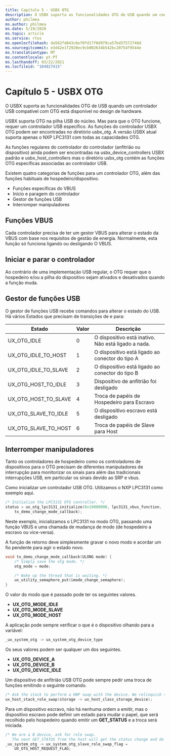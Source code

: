 ```yaml
---
title: Capítulo 5 - USBX OTG
description: O USBX suporta as funcionalidades OTG de USB quando um controlador USB compatível com OTG está disponível no design de hardware.
author: philmea
ms.author: philmea
ms.date: 5/19/2020
ms.topic: article
ms.service: rtos
ms.openlocfilehash: da562fd843c6ef0fd17f0d979ca57bd37572748d
ms.sourcegitcommit: e3d42e1f2920ec9cb002634b542bc20754f9544e
ms.translationtype: MT
ms.contentlocale: pt-PT
ms.lasthandoff: 03/22/2021
ms.locfileid: "104827415"
---
```

# <a name="chapter-5---usbx-otg"></a>Capítulo 5 - USBX OTG

O USBX suporta as funcionalidades OTG de USB quando um controlador USB compatível com OTG está disponível no design de hardware.

USBX suporta OTG na pilha USB do núcleo. Mas para que o OTG funcione, requer um controlador USB específico. As funções do controlador USBX OTG podem ser encontradas no diretório usbx_otg. A versão USBX atual suporta apenas o NXP LPC3131 com todas as capacidades OTG.

As funções regulares do controlador do controlador (anfitrião ou dispositivo) ainda podem ser encontradas na usbx_device_controllers USBX padrão e usbx_host_controllers mas o diretório usbx_otg contém as funções OTG específicas associadas ao controlador USB.

Existem quatro categorias de funções para um controlador OTG, além das funções habituais de hospedeiro/dispositivo.

- Funções específicas do VBUS
- Início e paragem do controlador
- Gestor de funções USB
- Interromper manipuladores

## <a name="vbus-functions"></a>Funções VBUS

Cada controlador precisa de ter um gestor VBUS para alterar o estado da VBUS com base nos requisitos de gestão de energia. Normalmente, esta função só funciona ligando ou desligando O VBUS.

## <a name="start-and-stop-the-controller"></a>Iniciar e parar o controlador

Ao contrário de uma implementação USB regular, o OTG requer que o hospedeiro e/ou a pilha do dispositivo sejam ativados e desativados quando a função muda.

## <a name="usb-role-manager"></a>Gestor de funções USB

O gestor de funções USB recebe comandos para alterar o estado do USB. Há vários Estados que precisam de transições de e para:

| Estado                    | Valor | Descrição                                           |
| ------------------------ | ----- | ----------------------------------------------------- |
| UX_OTG_IDLE            | 0     | O dispositivo está inativo. Não está ligado a nada. |
| UX_OTG_IDLE_TO_HOST  | 1     | O dispositivo está ligado ao conector do tipo A             |
| UX_OTG_IDLE_TO_SLAVE | 2     | O dispositivo está ligado ao conector do tipo B             |
| UX_OTG_HOST_TO_IDLE  | 3     | Dispositivo de anfitrião foi desligado                          |
| UX_OTG_HOST_TO_SLAVE | 4     | Troca de papéis de Hospedeiro para Escravo                          |
| UX_OTG_SLAVE_TO_IDLE | 5     | O dispositivo escravo está desligado                          |
| UX_OTG_SLAVE_TO_HOST | 6     | Troca de papéis de Slave para Host                          |

## <a name="interrupt-handlers"></a>Interromper manipuladores

Tanto os controladores de hospedeiro como os controladores de dispositivos para o OTG precisam de diferentes manipuladores de interrupção para monitorizar os sinais para além das tradicionais interrupções USB, em particular os sinais devido ao SRP e vbus.

Como inicializar um controlador USB OTG. Utilizamos o NXP LPC3131 como exemplo aqui.

```C
/* Initialize the LPC3131 OTG controller. */
status = ux_otg_lpc3131_initialize(0x19000000, lpc3131_vbus_function,
    tx_demo_change_mode_callback);
```

Neste exemplo, inicializamos o LPC3131 no modo OTG, passando uma função VBUS e uma chamada de mudança de modo (de hospedeiro a escravo ou vice-versa).

A função de retorno deve simplesmente gravar o novo modo e acordar um fio pendente para agir o estado novo.

```C
void tx_demo_change_mode_callback(ULONG mode) {
    /* Simply save the otg mode. */
    otg_mode = mode;

    /* Wake up the thread that is waiting. */
    ux_utility_semaphore_put(&mode_change_semaphore);
}
```

O valor do modo que é passado pode ter os seguintes valores.

- **UX_OTG_MODE_IDLE**
- **UX_OTG_MODE_SLAVE**
- **UX_OTG_MODE_HOST**

A aplicação pode sempre verificar o que é o dispositivo olhando para a variável:

```C
_ux_system_otg -> ux_system_otg_device_type
```

Os seus valores podem ser qualquer um dos seguintes.

- **UX_OTG_DEVICE_A**
- **UX_OTG_DEVICE_B**
- **UX_OTG_DEVICE_IDLE**

Um dispositivo de anfitrião USB OTG pode sempre pedir uma troca de funções emitindo o seguinte comando.

```C
/* Ask the stack to perform a HNP swap with the device. We relinquish the host role to A device. */
ux_host_stack_role_swap(storage -> ux_host_class_storage_device);
```

Para um dispositivo escravo, não há nenhuma ordem a emitir, mas o dispositivo escravo pode definir um estado para mudar o papel, que será recolhido pelo hospedeiro quando emitir um **GET_STATUS** e a troca será iniciada.

```C
/* We are a B device, ask for role swap.
   The next GET_STATUS from the host will get the status change and do the HNP. */
_ux_system_otg -> ux_system_otg_slave_role_swap_flag =
    UX_OTG_HOST_REQUEST_FLAG;
```
